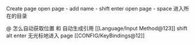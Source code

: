 
Create page
  open page - add name - shift enter
  open page - space 进入所在的目录

@ 怎么自动获取位置 和 自动生成引用 [[Language/Input Method@123]]
shift alt enter 无光标地进入 page [[CONFIG/KeyBindings@12]]